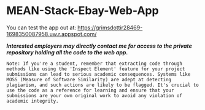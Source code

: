 # MEAN-Stack-Ebay-Web-App

You can test the app out at: <a>https://grimsdottir28469-1698350087958.uw.r.appspot.com/</a>

<i><b>Interested employers may directly contact me for access to the private repository holding all the code to the web app.</b></i>

`Note: If you're a student, remember that extracting code through methods like using the 'Inspect Element' feature for your project submissions can lead to serious academic consequences. Systems like MOSS (Measure of Software Similarity) are adept at detecting plagiarism, and such actions are likely to be flagged. It's crucial to use the code as a reference for learning and ensure that your submissions are your own original work to avoid any violation of academic integrity.`
